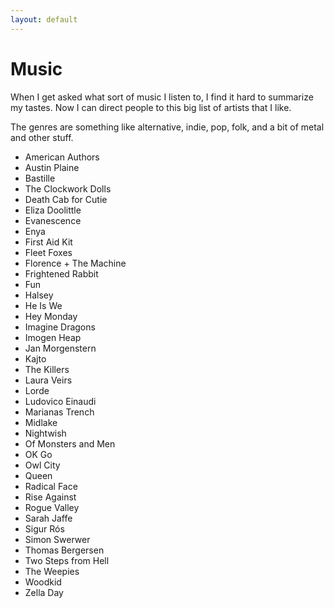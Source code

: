 ```yaml
---
layout: default
---
```


# Music

When I get asked what sort of music I listen to, I find it hard to summarize my tastes. Now I can direct people to this big list of artists that I like.

The genres are something like alternative, indie, pop, folk, and a bit of metal and other stuff.

<ul class="compact">
<li>American Authors
<li>Austin Plaine
<li>Bastille
<li>The Clockwork Dolls
<li>Death Cab for Cutie
<li>Eliza Doolittle
<li>Evanescence
<li>Enya
<li>First Aid Kit
<li>Fleet Foxes
<li>Florence + The Machine
<li>Frightened Rabbit
<li>Fun
<li>Halsey
<li>He Is We
<li>Hey Monday
<li>Imagine Dragons
<li>Imogen Heap
<li>Jan Morgenstern
<li>Kajto
<li>The Killers
<li>Laura Veirs
<li>Lorde
<li>Ludovico Einaudi
<li>Marianas Trench
<li>Midlake
<li>Nightwish
<li>Of Monsters and Men
<li>OK Go
<li>Owl City
<li>Queen
<li>Radical Face
<li>Rise Against
<li>Rogue Valley
<li>Sarah Jaffe
<li>Sigur Rós
<li>Simon Swerwer
<li>Thomas Bergersen
<li>Two Steps from Hell
<li>The Weepies
<li>Woodkid
<li>Zella Day
</ul>
